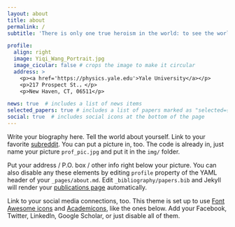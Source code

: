 ```yaml
---
layout: about
title: about
permalink: /
subtitle: 'There is only one true heroism in the world: to see the world as it is, and to love it' ― Roman Rolland

profile:
  align: right
  image: Yiqi_Wang_Portrait.jpg
  image_cicular: false # crops the image to make it circular
  address: >
    <p><a href='https://physics.yale.edu'>Yale University</a></p>
    <p>217 Prospect St.，</p>
    <p>New Haven, CT, 06511</p>

news: true  # includes a list of news items
selected_papers: true # includes a list of papers marked as "selected={true}"
social: true  # includes social icons at the bottom of the page
---
```


Write your biography here. Tell the world about yourself. Link to your favorite [subreddit](http://reddit.com). You can put a picture in, too. The code is already in, just name your picture `prof_pic.jpg` and put it in the `img/` folder.

Put your address / P.O. box / other info right below your picture. You can also disable any these elements by editing `profile` property of the YAML header of your `_pages/about.md`. Edit `_bibliography/papers.bib` and Jekyll will render your [publications page](/al-folio/publications/) automatically.

Link to your social media connections, too. This theme is set up to use [Font Awesome icons](http://fortawesome.github.io/Font-Awesome/) and [Academicons](https://jpswalsh.github.io/academicons/), like the ones below. Add your Facebook, Twitter, LinkedIn, Google Scholar, or just disable all of them.
